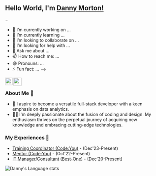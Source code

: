 ## Hello World, I'm [Danny Morton!](https://www.linkedin.com/in/dmorton714/) 
=

- 🔭 I’m currently working on ...
- 🌱 I’m currently learning ...
- 👯 I’m looking to collaborate on ...
- 🤔 I’m looking for help with ...
- 💬 Ask me about ...
- 📫 How to reach me: ...
- 😄 Pronouns: ...
- ⚡ Fun fact: ...
-->


<a href="https://www.linkedin.com/in/dmorton714/">
  <img align="left" width="24px" src="https://cdn.simpleicons.org/linkedin"  />
</a>
<a href="mailto:mailto:danny.morton714@gmail.com">
  <img align="left" width="26px" src="https://cdn.simpleicons.org/gmail" />
</a>

<br />

### About Me 🚀
- 🌱 I aspire to become a versatile full-stack developer with a keen emphasis on data analytics. </br>
- 👨‍💻  I'm deeply passionate about the fusion of coding and design. My enthusiasm thrives on the perpetual journey of acquiring new knowledge and embracing cutting-edge technologies. </br>

### My Experiences 🙌
- [Training Coordinator (Code:You)](https://code-you.org/) - (Dec'23-Present)
- [Mentor (Code:You)](https://code-you.org/) - (Oct'22-Present)
- [IT Manager/Consultant (Best-One)](https://bestone.tires/) - (Dec'20-Present)

<!--![Aakash's github stats](https://github-readme-stats.vercel.app/api?username=dmorton714&show_icons=true&hide_border=true)&nbsp;&nbsp;-->
![Danny's Language stats](https://github-readme-stats-eight-theta.vercel.app/api/top-langs/?username=dmorton714&layout=compact&langs_count=8&hide_border=true)
<br />

